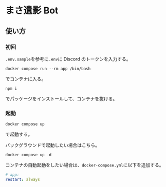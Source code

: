 # まさ遺影 Bot

## 使い方

### 初回

`.env.sample`を参考に`.env`に Discord のトークンを入力する。

```
docker compose run --rm app /bin/bash
```

でコンテナに入る。

```
npm i
```

でパッケージをインストールして、コンテナを抜ける。

### 起動

```
docker compose up
```

で起動する。

バックグラウンドで起動したい場合はこちら。

```
docker compose up -d
```

コンテナの自動起動をしたい場合は、`docker-compose.yml`に以下を追加する。

```yml
# app:
restart: always
```
